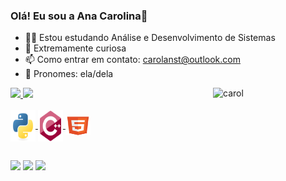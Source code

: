 ### Olá! Eu sou a Ana Carolina👋

- 👩‍🎓 Estou estudando Análise e Desenvolvimento de Sistemas
- 🤩 Extremamente curiosa
- 📫 Como entrar em contato: carolanst@outlook.com
- 🌵 Pronomes: ela/dela

 <div>
  <a href="https://github.com/carolanastacio">
  <img height="180" src="https://github-readme-stats.vercel.app/api?username=carolanastacio&show_icons=true&theme=tokyonight&include_all_commits=true&count_private=true"/>
  <img height="180" src="https://github-readme-stats.vercel.app/api/top-langs/?username=carolanastacio&layout=langs_count=7&theme=dracula"/>
   <img align="right"  height="180" width="180" alt="carol" src="https://cdn.discordapp.com/attachments/382172552602320914/870100108853805076/Webp.net-gifmaker.gif">
</div>
</div>
  <div style="display: inline_block"><br>
  <img align="center" alt="Carol-Python" height="50" width="40" src="https://raw.githubusercontent.com/devicons/devicon/master/icons/python/python-original.svg">
  <img align="center" alt="Carol-Cplusplus" height="50" width="40" src="https://raw.githubusercontent.com/devicons/devicon/master/icons/cplusplus/cplusplus-original.svg">
  <img align="center" alt="Carol-HTML" height="30" width="40" src="https://raw.githubusercontent.com/devicons/devicon/master/icons/html5/html5-original.svg">
  
 
  
  
  ##
  
  <div> 
   <a href="https://www.instagram.com/carol_anst/" target="_blank"><img src="https://img.shields.io/badge/-Instagram-%23E4405F?style=for-the-badge&logo=instagram&logoColor=white" target="_blank"></a>
   <a href ="mailto:carolanst@outlook.com"><img src="https://img.shields.io/badge/Microsoft_Outlook-0078D4?style=for-the-badge&logo=microsoft-outlook&logoColor=white" target="_blank"></a>   
  <a href="https://www.linkedin.com/in/ana-carolina-anastácio-00a510177/" target="_blank"><img src="https://img.shields.io/badge/-LinkedIn-%230077B5?style=for-the-badge&logo=linkedin&logoColor=white" target="_blank"></a> 
